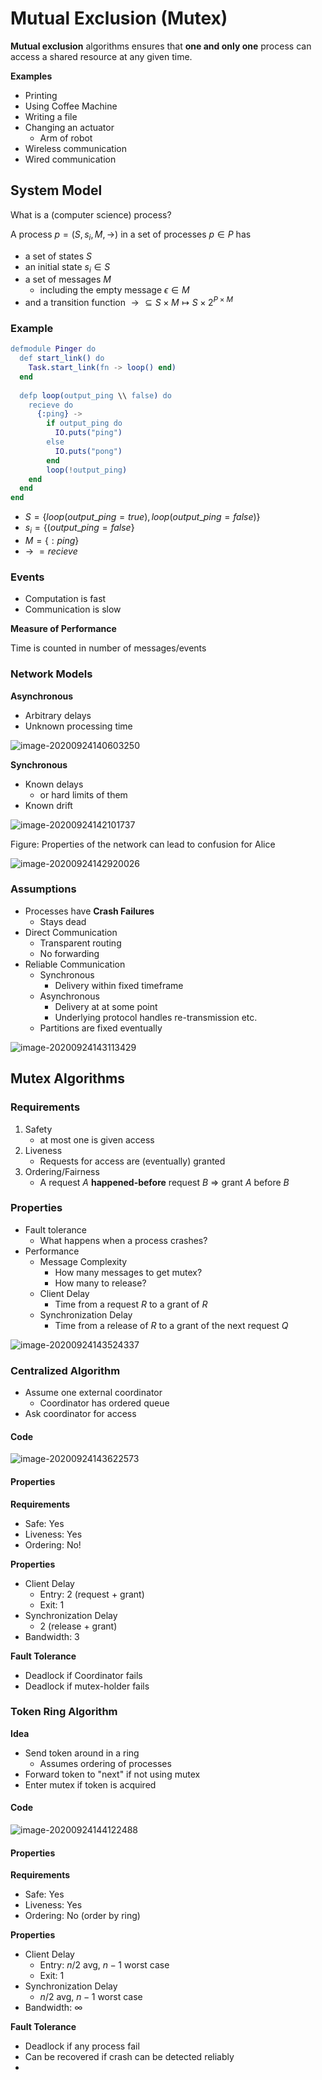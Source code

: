 # Mutual Exclusion (Mutex)

**Mutual exclusion** algorithms ensures that **one and only one** process can access a shared resource at any given time.

**Examples**

* Printing
* Using Coffee Machine
* Writing a file
* Changing an actuator
    * Arm of robot
* Wireless communication
* Wired communication





## System Model

What is a (computer science) process?

A process $p=(S,s_i, M, \to)$ in a set of processes $p\in P$ has

* a set of states $S$
* an initial state $s_i\in S$
* a set of messages $M$
    * including the empty message $\epsilon \in M$
* and a transition function $\to \subseteq S \times M \mapsto S \times 2^{P\times M}$



### Example

```erlang
defmodule Pinger do
  def start_link() do
    Task.start_link(fn -> loop() end)
  end
    
  defp loop(output_ping \\ false) do
  	recieve do
      {:ping} ->
      	if output_ping do
      	  IO.puts("ping")
        else
          IO.puts("pong")
        end
        loop(!output_ping)
    end
  end
end
```

* $S=\{loop(output\_ping = true), loop(output\_ping = false)\}$
* $s_i=\{(output\_ping = false\}$
* $M=\{:ping\}$
* $\to\ = recieve$



### Events

* Computation is fast
* Communication is slow



**Measure of Performance**

Time is counted in number of messages/events



### Network Models

**Asynchronous**

* Arbitrary delays
* Unknown processing time

![image-20200924140603250](images/Untitled/image-20200924140603250.png)

**Synchronous**

* Known delays
    * or hard limits of them
* Known drift

![image-20200924142101737](images/Untitled/image-20200924142101737.png)





Figure: Properties of the network can lead to confusion for Alice

![image-20200924142920026](images/Untitled/image-20200924142920026.png)



### Assumptions

* Processes have **Crash Failures**
    * Stays dead
* Direct Communication
    * Transparent routing
    * No forwarding
* Reliable Communication
    * Synchronous
        * Delivery within fixed timeframe
    * Asynchronous
        * Delivery at at some point
        * Underlying protocol handles re-transmission etc.
    * Partitions are fixed eventually

![image-20200924143113429](images/Untitled/image-20200924143113429.png)





## Mutex Algorithms

### **Requirements**

1. Safety
    * at most one is given access
2. Liveness
    * Requests for access are (eventually) granted
3. Ordering/Fairness
    * A request $A$ **happened-before** request $B$
        $\Rightarrow$ grant $A$ before $B$



### Properties

* Fault tolerance
    * What happens when a process crashes?
* Performance
    * Message Complexity
        * How many messages to get mutex?
        * How many to release? 
    *  Client Delay
        * Time from a request $R$ to a grant of $R$
    * Synchronization Delay
        * Time from a release of $R$ to a grant of the next request $Q$

![image-20200924143524337](images/Untitled/image-20200924143524337.png)



### Centralized Algorithm

* Assume one external coordinator
    * Coordinator has ordered queue
* Ask coordinator for access



#### Code

![image-20200924143622573](images/Untitled/image-20200924143622573.png)



#### Properties

**Requirements**

* Safe: Yes
* Liveness: Yes
* Ordering: No!

**Properties**

* Client Delay
    * Entry: 2 (request + grant)
    * Exit: 1
* Synchronization Delay
    * 2 (release + grant)
* Bandwidth: 3

**Fault Tolerance**

* Deadlock if Coordinator fails 
* Deadlock if mutex-holder fails





### Token Ring Algorithm

**Idea**

* Send token around in a ring
    * Assumes ordering of processes
* Forward token to "next" if not using mutex
* Enter mutex if token is acquired



#### Code

![image-20200924144122488](images/Untitled/image-20200924144122488.png)

#### Properties

**Requirements** 

* Safe: Yes
* Liveness: Yes
* Ordering: No (order by ring)

**Properties**

* Client Delay
    * Entry: $n/2$ avg, $n − 1$ worst case
    * Exit: 1
* Synchronization Delay
    * $n/2$ avg, $n-1$ worst case
* Bandwidth: $\infty$

**Fault Tolerance**

* Deadlock if any process fail
* Can be recovered if crash can be detected reliably
* 

